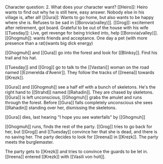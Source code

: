 Character question: 2.  What does your character want?
[[Heiro]]: Heiro wants to find out why he is still here, easy answer. Nobody else in his village is, after all!
[[Gura]]: Wants to go home, but also wants to be happy where she is. Refuses to be sad in [[Borovia(valley)]].
[[Grog]]: excitement after retirement, got board. Grateful to be out of the house with his wife
[[Tuesday]]: Live, get revenge for being tricked into, help [[Borovia(valley)]].
[[Ghogmuh]]: wants friends and acceptance. One day a pet (with more presence than a rat)(wants big dick energy)

[[Ghogmuh]] and [[Gura]] go into the forest and look for [[Blinksy]]. Find his trail and his hat.

[[Tuesday]] and [[Grog]] go to talk to the [[Vastani]] woman on the road named [[Ezmerelda d'Avenir]]. They follow the tracks of [[Ireena]] towards [[Krezk]].

[[Gura]] and [[Ghogmuh]] see a half elf with a bunch of skeletons. He's the right hand to [[Strahd]] named [[Rahadin]]. They are chased by skeletons. [[Gura]] is left unconscious, [[Ghogmuh]] grabs the amulet and runs through the forest. Before [[Gura]] falls completely unconscious she sees [[Rahadin]] standing over her, dismissing the skeletons.

[[Gura]] dies, last hearing "I hope you see waterfalls" by [[Ghogmuh]]

[[Ghogmuh]] runs, finds the rest of the party. [[Grog]] tries to go back for her, but [[Grog]] and [[Tuesday]] convince her that she is dead, and there is no saving her. The party decides to look for [[Ireena]] in [[Krezk]]. The party meets the burglemaster.

The party gets to [[Krezk]] and tries to convince the guards to be let in. [[Ireena]] entered [[Krezk]] with [[Vasili von holt]]. 

